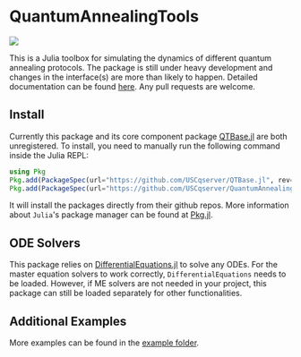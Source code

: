 # QuantumAnnealingTools
[![](https://img.shields.io/badge/docs-dev-blue.svg)](https://uscqserver.github.io/QuantumAnnealingTools.jl/dev/)

This is a Julia toolbox for simulating the dynamics of different quantum annealing protocols. The package is still under heavy development and changes in the interface(s) are more than likely to happen. Detailed documentation can be found [here](https://uscqserver.github.io/QuantumAnnealingTools.jl/dev/). Any pull requests are welcome.

## Install
Currently this package and its core component package [QTBase.jl](https://github.com/USCqserver/QTBase.jl) are both unregistered. To install, you need to manually run the following command inside the Julia REPL:
```julia
using Pkg
Pkg.add(PackageSpec(url="https://github.com/USCqserver/QTBase.jl", rev="master"))
Pkg.add(PackageSpec(url="https://github.com/USCqserver/QuantumAnnealingTools.jl", rev="master"))
```
It will install the packages directly from their github repos.
More information about `Julia`'s package manager can be found at [Pkg.jl](https://julialang.github.io/Pkg.jl/v1/).

## ODE Solvers
This package relies on [DifferentialEquations.jl](http://docs.juliadiffeq.org/latest/) to solve any ODEs. For the master equation solvers to work correctly, `DifferentialEquations` needs to be loaded. However, if ME solvers are not needed in your project, this package can still be loaded separately for other functionalities.

## Additional Examples
More examples can be found in the [example folder](./example).
